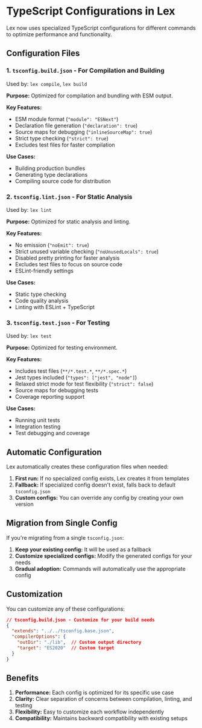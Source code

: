 # TypeScript Configurations in Lex

Lex now uses specialized TypeScript configurations for different commands to optimize performance and functionality.

## Configuration Files

### 1. `tsconfig.build.json` - For Compilation and Building

Used by: `lex compile`, `lex build`

**Purpose:** Optimized for compilation and bundling with ESM output.

**Key Features:**

- ESM module format (`"module": "ESNext"`)
- Declaration file generation (`"declaration": true`)
- Source maps for debugging (`"inlineSourceMap": true`)
- Strict type checking (`"strict": true`)
- Excludes test files for faster compilation

**Use Cases:**

- Building production bundles
- Generating type declarations
- Compiling source code for distribution

### 2. `tsconfig.lint.json` - For Static Analysis

Used by: `lex lint`

**Purpose:** Optimized for static analysis and linting.

**Key Features:**

- No emission (`"noEmit": true`)
- Strict unused variable checking (`"noUnusedLocals": true`)
- Disabled pretty printing for faster analysis
- Excludes test files to focus on source code
- ESLint-friendly settings

**Use Cases:**

- Static type checking
- Code quality analysis
- Linting with ESLint + TypeScript

### 3. `tsconfig.test.json` - For Testing

Used by: `lex test`

**Purpose:** Optimized for testing environment.

**Key Features:**

- Includes test files (`**/*.test.*`, `**/*.spec.*`)
- Jest types included (`"types": ["jest", "node"]`)
- Relaxed strict mode for test flexibility (`"strict": false`)
- Source maps for debugging tests
- Coverage reporting support

**Use Cases:**

- Running unit tests
- Integration testing
- Test debugging and coverage

## Automatic Configuration

Lex automatically creates these configuration files when needed:

1. **First run:** If no specialized config exists, Lex creates it from templates
2. **Fallback:** If specialized config doesn't exist, falls back to default `tsconfig.json`
3. **Custom configs:** You can override any config by creating your own version

## Migration from Single Config

If you're migrating from a single `tsconfig.json`:

1. **Keep your existing config:** It will be used as a fallback
2. **Customize specialized configs:** Modify the generated configs for your needs
3. **Gradual adoption:** Commands will automatically use the appropriate config

## Customization

You can customize any of these configurations:

```json
// tsconfig.build.json - Customize for your build needs
{
  "extends": "../../tsconfig.base.json",
  "compilerOptions": {
    "outDir": "./lib",  // Custom output directory
    "target": "ES2020"  // Custom target
  }
}
```

## Benefits

1. **Performance:** Each config is optimized for its specific use case
2. **Clarity:** Clear separation of concerns between compilation, linting, and testing
3. **Flexibility:** Easy to customize each workflow independently
4. **Compatibility:** Maintains backward compatibility with existing setups
